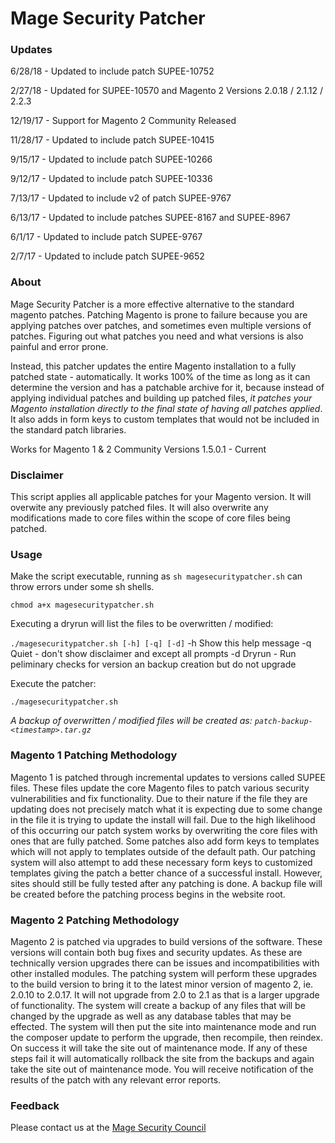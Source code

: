 # Mage Security Patcher

### Updates

6/28/18 - Updated to include patch SUPEE-10752

2/27/18 - Updated for SUPEE-10570 and Magento 2 Versions 2.0.18 / 2.1.12 / 2.2.3

12/19/17 - Support for Magento 2 Community Released

11/28/17 - Updated to include patch SUPEE-10415

9/15/17 - Updated to include patch SUPEE-10266

9/12/17 - Updated to include patch SUPEE-10336

7/13/17 - Updated to include v2 of patch SUPEE-9767

6/13/17 - Updated to include patches SUPEE-8167 and SUPEE-8967

6/1/17 - Updated to include patch SUPEE-9767

2/7/17 - Updated to include patch SUPEE-9652

### About
Mage Security Patcher is a more effective alternative to the standard magento patches. Patching Magento is prone to failure because you are applying patches over patches, and sometimes even multiple versions of patches.  Figuring out what patches you need and what versions is also painful and error prone.

Instead, this patcher updates the entire Magento installation to a fully patched state - automatically.  It works 100% of the time as long as it can determine the version and has a patchable archive for it, because instead of applying individual patches and building up patched files, *it patches your Magento installation directly to the final state of having all patches applied*. It also adds in form keys to custom templates that would not be included in the standard patch libraries.

Works for Magento 1 & 2 Community Versions 1.5.0.1 - Current

### Disclaimer
This script applies all applicable patches for your Magento version. It will overwite any previously patched files.  It will also overwrite any modifications made to core files within the scope of core files being patched.

### Usage

Make the script executable, running as `sh magesecuritypatcher.sh` can throw errors under some sh shells.

```
chmod a+x magesecuritypatcher.sh
```

Executing a dryrun will list the files to be overwritten / modified:

`./magesecuritypatcher.sh [-h] [-q] [-d]`
  -h  Show this help message
  -q  Quiet - don't show disclaimer and except all prompts
  -d  Dryrun - Run peliminary checks for version an backup creation but do not upgrade

Execute the patcher:

```
./magesecuritypatcher.sh
```

*A backup of overwritten / modified files will be created as:
`patch-backup-<timestamp>.tar.gz`*

### Magento 1 Patching Methodology

Magento 1 is patched through incremental updates to versions called SUPEE files. These files update the core Magento files to patch various security vulnerabilities and fix functionality. Due to their nature if the file they are updating does not precisely match what it is expecting due to some change in the file it is trying to update the install will fail. Due to the high likelihood of this occurring our patch system works by overwriting the core files with ones that are fully patched. Some patches also add form keys to templates which will not apply to templates outside of the default path. Our patching system will also attempt to add these necessary form keys to customized templates giving the patch a better chance of a successful install. However, sites should still be fully tested after any patching is done. A backup file will be created before the patching process begins in the website root.

### Magento 2 Patching Methodology

Magento 2 is patched via upgrades to build versions of the software. These versions will contain both bug fixes and security updates. As these are technically version upgrades there can be issues and incompatibilities with other installed modules. The patching system will perform these upgrades to the build version to bring it to the latest minor version of magento 2, ie. 2.0.10 to 2.0.17. It will not upgrade from 2.0 to 2.1 as that is a larger upgrade of functionality. The system will create a backup of any files that will be changed by the upgrade as well as any database tables that may be effected. The system will then put the site into maintenance mode and run the composer update to perform the upgrade, then recompile, then reindex. On success it will take the site out of maintenance mode. If any of these steps fail it will automatically rollback the site from the backups and again take the site out of maintenance mode. You will receive notification of the results of the patch with any relevant error reports.

### Feedback
Please contact us at the [Mage Security Council](https://magesec.org/contact)
